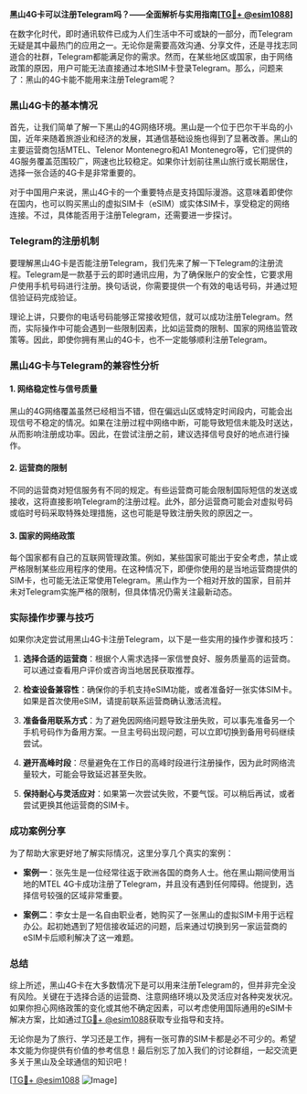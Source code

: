 **黑山4G卡可以注册Telegram吗？——全面解析与实用指南[[TG💪+ @esim1088](https://t.me/s/esim1088)]**

在数字化时代，即时通讯软件已成为人们生活中不可或缺的一部分，而Telegram无疑是其中最热门的应用之一。无论你是需要高效沟通、分享文件，还是寻找志同道合的社群，Telegram都能满足你的需求。然而，在某些地区或国家，由于网络政策的原因，用户可能无法直接通过本地SIM卡登录Telegram。那么，问题来了：黑山的4G卡能不能用来注册Telegram呢？

### 黑山4G卡的基本情况

首先，让我们简单了解一下黑山的4G网络环境。黑山是一个位于巴尔干半岛的小国，近年来随着旅游业和经济的发展，其通信基础设施也得到了显著改善。黑山的主要运营商包括MTEL、Telenor Montenegro和A1 Montenegro等，它们提供的4G服务覆盖范围较广，网速也比较稳定。如果你计划前往黑山旅行或长期居住，选择一张合适的4G卡是非常重要的。

对于中国用户来说，黑山4G卡的一个重要特点是支持国际漫游。这意味着即使你在国内，也可以购买黑山的虚拟SIM卡（eSIM）或实体SIM卡，享受稳定的网络连接。不过，具体能否用于注册Telegram，还需要进一步探讨。

### Telegram的注册机制

要理解黑山4G卡是否能注册Telegram，我们先来了解一下Telegram的注册流程。Telegram是一款基于云的即时通讯应用，为了确保账户的安全性，它要求用户使用手机号码进行注册。换句话说，你需要提供一个有效的电话号码，并通过短信验证码完成验证。

理论上讲，只要你的电话号码能够正常接收短信，就可以成功注册Telegram。然而，实际操作中可能会遇到一些限制因素，比如运营商的限制、国家的网络监管政策等。因此，即使你拥有黑山的4G卡，也不一定能够顺利注册Telegram。

### 黑山4G卡与Telegram的兼容性分析

#### 1. 网络稳定性与信号质量
黑山的4G网络覆盖虽然已经相当不错，但在偏远山区或特定时间段内，可能会出现信号不稳定的情况。如果在注册过程中网络中断，可能导致短信未能及时送达，从而影响注册成功率。因此，在尝试注册之前，建议选择信号良好的地点进行操作。

#### 2. 运营商的限制
不同的运营商对短信服务有不同的规定。有些运营商可能会限制国际短信的发送或接收，这将直接影响Telegram的注册过程。此外，部分运营商可能会对虚拟号码或临时号码采取特殊处理措施，这也可能是导致注册失败的原因之一。

#### 3. 国家的网络政策
每个国家都有自己的互联网管理政策。例如，某些国家可能出于安全考虑，禁止或严格限制某些应用程序的使用。在这种情况下，即便你使用的是当地运营商提供的SIM卡，也可能无法正常使用Telegram。黑山作为一个相对开放的国家，目前并未对Telegram实施严格的限制，但具体情况仍需关注最新动态。

### 实际操作步骤与技巧

如果你决定尝试用黑山4G卡注册Telegram，以下是一些实用的操作步骤和技巧：

1. **选择合适的运营商**：根据个人需求选择一家信誉良好、服务质量高的运营商。可以通过查看用户评价或咨询当地居民获取推荐。
   
2. **检查设备兼容性**：确保你的手机支持eSIM功能，或者准备好一张实体SIM卡。如果是首次使用eSIM，请提前联系运营商确认激活流程。

3. **准备备用联系方式**：为了避免因网络问题导致注册失败，可以事先准备另一个手机号码作为备用方案。一旦主号码出现问题，可以立即切换到备用号码继续尝试。

4. **避开高峰时段**：尽量避免在工作日的高峰时段进行注册操作，因为此时网络流量较大，可能会导致延迟甚至失败。

5. **保持耐心与灵活应对**：如果第一次尝试失败，不要气馁。可以稍后再试，或者尝试更换其他运营商的SIM卡。

### 成功案例分享

为了帮助大家更好地了解实际情况，这里分享几个真实的案例：

- **案例一**：张先生是一位经常往返于欧洲各国的商务人士。他在黑山期间使用当地的MTEL 4G卡成功注册了Telegram，并且没有遇到任何障碍。他提到，选择信号较强的区域非常重要。

- **案例二**：李女士是一名自由职业者，她购买了一张黑山的虚拟SIM卡用于远程办公。起初她遇到了短信接收延迟的问题，后来通过切换到另一家运营商的eSIM卡后顺利解决了这一难题。

### 总结

综上所述，黑山4G卡在大多数情况下是可以用来注册Telegram的，但并非完全没有风险。关键在于选择合适的运营商、注意网络环境以及灵活应对各种突发状况。如果你担心网络政策的变化或其他不确定因素，可以考虑使用国际通用的eSIM卡解决方案，比如通过[TG💪+ @esim1088](https://t.me/s/esim1088)获取专业指导和支持。

无论你是为了旅行、学习还是工作，拥有一张可靠的SIM卡都是必不可少的。希望本文能为你提供有价值的参考信息！最后别忘了加入我们的讨论群组，一起交流更多关于黑山及全球通信的知识吧！

[[TG💪+ @esim1088](https://t.me/s/esim1088) ![Image](https://i.postimg.cc/4NQfJmqS/Snipaste-2025-05-13-00-14-12.png)]